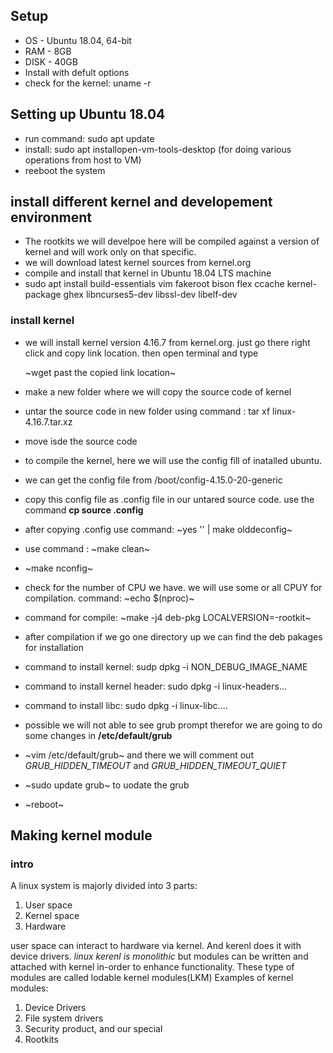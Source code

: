 ## Setup
- OS - Ubuntu 18.04, 64-bit
- RAM - 8GB
- DISK - 40GB
- Install with defult options
- check for the kernel: uname -r

## Setting up Ubuntu 18.04
- run command: sudo apt update
- install: sudo apt installopen-vm-tools-desktop (for doing various operations from host to VM)
- reeboot the system

## install different kernel and developement environment
- The rootkits we will develpoe here will be compiled against a version of kernel and will work only on that specific.
- we will download latest kernel sources from kernel.org
- compile and install that kernel in Ubuntu 18.04 LTS machine
- sudo apt install build-essentials vim fakeroot bison flex ccache kernel-package ghex libncurses5-dev libssl-dev libelf-dev

### install kernel
- we will install kernel version 4.16.7 from kernel.org. just go there right click and copy link location. then open terminal and type

    ~wget past the copied link location~

- make a new folder where we will copy the source code of kernel
- untar the source code in new folder using command : tar xf linux-4.16.7.tar.xz
- move isde the source code
- to compile the kernel, here we will use the config fill of inatalled ubuntu.
- we can get the config file from /boot/config-4.15.0-20-generic
- copy this config file as .config file in our untared source code. use the command **cp source .config**
- after copying .config use command:  ~yes '' | make olddeconfig~
- use command : ~make clean~
- ~make nconfig~
- check for the number of CPU we have. we will use some or all CPUY for compilation. command: ~echo $(nproc)~
- command for compile: ~make -j4 deb-pkg LOCALVERSION=-rootkit~
- after compilation if we go one directory up we can find the deb pakages for installation
- command to install kernel:  sudp dpkg -i  NON_DEBUG_IMAGE_NAME
- command to install kernel header: sudo dpkg -i linux-headers...
- command to install libc:  sudo dpkg -i linux-libc....
- possible we will not able to see grub prompt therefor we are going to do some changes in **/etc/default/grub**
- ~vim /etc/default/grub~ and there we will comment out  *GRUB_HIDDEN_TIMEOUT* and *GRUB_HIDDEN_TIMEOUT_QUIET*
- ~sudo update grub~  to uodate the grub
- ~reboot~
    
    
## Making kernel module
### intro
A linux system is majorly divided into 3 parts:
1. User space 
2. Kernel space
3. Hardware

user space can interact to hardware via kernel. And kerenl does it with device drivers.
*linux kerenl is monolithic* but modules can be written and attached with kernel in-order to enhance functionality. These type of modules are called lodable kernel modules(LKM)
Examples of kernel modules:
1. Device Drivers
2. File system drivers
3. Security product, and our special
4. Rootkits
